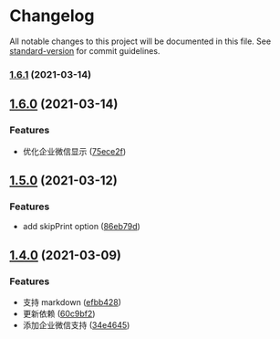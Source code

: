 # Changelog

All notable changes to this project will be documented in this file. See [standard-version](https://github.com/conventional-changelog/standard-version) for commit guidelines.

### [1.6.1](https://github.com/chuyik/webpack-stats-diff/compare/v1.6.0...v1.6.1) (2021-03-14)

## [1.6.0](https://github.com/chuyik/webpack-stats-diff/compare/v1.5.0...v1.6.0) (2021-03-14)


### Features

* 优化企业微信显示 ([75ece2f](https://github.com/chuyik/webpack-stats-diff/commit/75ece2f4293fbbef2eef4da70587dc95b447b6bb))

## [1.5.0](https://github.com/chuyik/webpack-stats-diff/compare/v1.4.0...v1.5.0) (2021-03-12)


### Features

* add skipPrint option ([86eb79d](https://github.com/chuyik/webpack-stats-diff/commit/86eb79d2e53fa737a3ca797c4a073fa9116f811c))

## [1.4.0](https://github.com/chuyik/webpack-stats-diff/compare/v1.3.0...v1.4.0) (2021-03-09)


### Features

* 支持 markdown ([efbb428](https://github.com/chuyik/webpack-stats-diff/commit/efbb428b4aa8dc3c115a8743ab0db86177b63d69))
* 更新依赖 ([60c9bf2](https://github.com/chuyik/webpack-stats-diff/commit/60c9bf24bef8f21821e866fd3117853797cda291))
* 添加企业微信支持 ([34e4645](https://github.com/chuyik/webpack-stats-diff/commit/34e4645c3041178f7db16fb632d3b430f357c5db))

